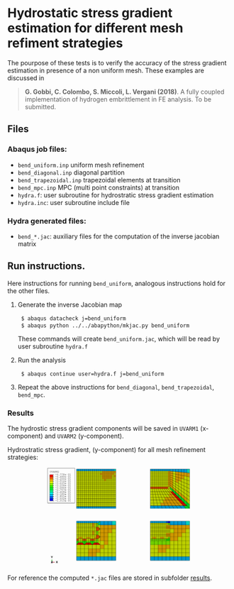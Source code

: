 # Hydrostatic stress gradient estimation for different mesh refiment strategies

The pourpose of these tests is to verify the accuracy of the stress
gradient estimation in presence of a non uniform mesh. These examples are
discussed in

> **G. Gobbi, C. Colombo, S. Miccoli, L. Vergani (2018)**. A
> fully coupled implementation of hydrogen embrittlement in FE
> analysis. To be submitted.

## Files

### Abaqus job files:

- `bend_uniform.inp` uniform mesh refinement
- `bend_diagonal.inp` diagonal partition
- `bend_trapezoidal.inp` trapezoidal elements at transition
- `bend_mpc.inp` MPC (multi point constraints) at transition
- `hydra.f`: user subroutine for hydrostratic stress gradient estimation
- `hydra.inc`: user subroutine include file

### Hydra generated files:

- `bend_*.jac`: auxiliary files for the computation of the inverse jacobian
  matrix

## Run instructions.

Here instructions for running `bend_uniform`, analogous instructions
hold for the other files.

1. Generate the inverse Jacobian map

        $ abaqus datacheck j=bend_uniform
        $ abaqus python ../../abapython/mkjac.py bend_uniform

   These commands will create `bend_uniform.jac`, which will be read by user
   subroutine `hydra.f`

1. Run the analysis

        $ abaqus continue user=hydra.f j=bend_uniform

1. Repeat the above instructions for `bend_diagonal`, `bend_trapezoidal`,
   `bend_mpc`.

### Results

The hydrostic stress gradient components will be saved in `UVARM1`
(x-component) and `UVARM2` (y-component).

Hydrostratic stress gradient, (y-component) for all mesh refinement
strategies:

![Abaqus UVARM2 for all meshes](img/bend.png)

For reference the computed `*.jac` files are stored in subfolder
[results](results).
